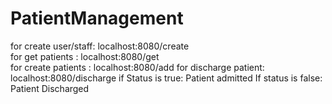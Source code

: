 # PatientManagement <br>
for create user/staff: localhost:8080/create  <br>
for get patients : localhost:8080/get <br>
for create patients : localhost:8080/add
for discharge patient: localhost:8080/discharge
 if Status is true: Patient admitted
 If status is false: Patient Discharged

